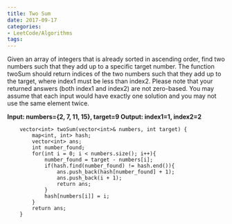 ```yaml
---
title: Two Sum
date: 2017-09-17
categories:
- LeetCode/Algorithms
tags:
---
```

Given an array of integers that is already sorted in ascending order, find two numbers such that they add up to a specific target number.
The function twoSum should return indices of the two numbers such that they add up to the target, where index1 must be less than index2. Please note that your returned answers (both index1 and index2) are not zero-based.
You may assume that each input would have exactly one solution and you may not use the same element twice.

**Input: numbers={2, 7, 11, 15}, target=9
Output: index1=1, index2=2**
```
    vector<int> twoSum(vector<int>& numbers, int target) {
        map<int, int> hash;
        vector<int> ans;
        int number_found;
        for(int i = 0; i < numbers.size(); i++){
            number_found = target - numbers[i];
            if(hash.find(number_found) != hash.end()){
                ans.push_back(hash[number_found] + 1);
                ans.push_back(i + 1);
                return ans;
            }
            hash[numbers[i]] = i;
        }
        return ans;
    }
```